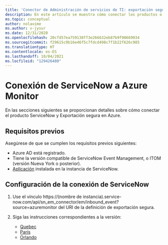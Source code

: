 ```yaml
---
title: 'Conector de Administración de servicios de TI: exportación segura en Azure Monitor: configuración con ServiceNow'
description: En este artículo se muestra cómo conectar los productos o servicios de ITSM con ServiceNow en Exportación segura de Azure Monitor.
ms.topic: conceptual
author: nolavime
ms.author: v-jysur
ms.date: 12/31/2020
ms.openlocfilehash: 20cfd57ea759138ff3e266632eb87b9f90669934
ms.sourcegitcommit: f29615c9b16e46f5c7fdcd498c7f1b22f626c985
ms.translationtype: HT
ms.contentlocale: es-ES
ms.lasthandoff: 10/04/2021
ms.locfileid: "129426480"
---
```

# <a name="connect-servicenow-to-azure-monitor"></a>Conexión de ServiceNow a Azure Monitor

En las secciones siguientes se proporcionan detalles sobre cómo conectar el producto ServiceNow y Exportación segura en Azure.

## <a name="prerequisites"></a>Requisitos previos

Asegúrese de que se cumplen los requisitos previos siguientes:

* Azure AD está registrado.
* Tiene la versión compatible de ServiceNow Event Management, o ITOM (versión Nueva York o posterior).
* [Aplicación](https://store.servicenow.com/sn_appstore_store.do#!/store/application/ac4c9c57dbb1d090561b186c1396191a/1.3.1?referer=%2Fstore%2Fsearch%3Flistingtype%3Dallintegrations%25253Bancillary_app%25253Bcertified_apps%25253Bcontent%25253Bindustry_solution%25253Boem%25253Butility%26q%3DEvent%2520Management%2520Connectors&sl=sh) instalada en la instancia de ServiceNow.

## <a name="configure-the-servicenow-connection"></a>Configuración de la conexión de ServiceNow

1. Use el vínculo https://(nombre de instancia).service-now.com/api/sn_em_connector/em/inbound_event?source=azuremonitor del URI de la definición de exportación segura.

2. Siga las instrucciones correspondientes a la versión:
   * [Quebec](https://docs.servicenow.com/bundle/quebec-it-operations-management/page/product/event-management/concept/azure-integration.html)
   * [París](https://docs.servicenow.com/bundle/paris-it-operations-management/page/product/event-management/concept/azure-integration.html)
   * [Orlando](https://docs.servicenow.com/bundle/orlando-it-operations-management/page/product/event-management/concept/azure-integration.html)
